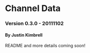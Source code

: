 Channel Data
============

### Version 0.3.0 - 20111102

#### By Justin Kimbrell

README and more details coming soon!